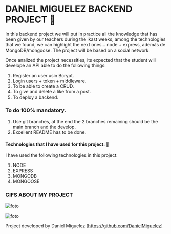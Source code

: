 # DANIEL MIGUELEZ BACKEND PROJECT 🥰

In this backend project we will put in practice all the knowledge that has been given by our teachers during the lkast weeks, among the technologies that we found, we can highlight the next ones... node + express, además de MongoDB/mongoose.
The project will be based on a social network.


Once analized the project necessities, its expected that the student will develope an API able to do the following things: 

1. Register an user usin Bcrypt.
2. Login users + token + middleware.
3. To be able to create a CRUD.
4. To give and delete a like from a post.
5. To deploy a backend.

### To do 100% mandatory.
 1. Use git branches, at the end the 2 branches remaining should be the main branch and the develop.
 2. Excellent README has to be done.

#### Technologies that I have used for this project: 🤖

I have used the following technologies in this project:

1. NODE  
2. EXPRESS
3. MONGODB
4. MONGOOSE

### GIFS ABOUT MY PROJECT

![foto](assets/like-and-dislike-post.gif)

![foto](assets/showcode.gif)

Project developed by Daniel Miguelez [https://github.com/DanielMiguelez]
